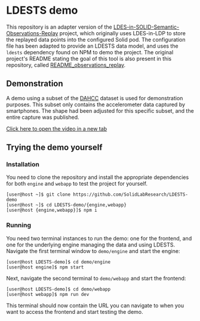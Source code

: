 # LDESTS demo
This repository is an adapter version of the [LDES-in-SOLID-Semantic-Observations-Replay](https://github.com/SolidLabResearch/LDES-in-SOLID-Semantic-Observations-Replay) project, which originally uses LDES-in-LDP to store the replayed data points into the configured Solid pod. The configuration file has been adapted to provide an LDESTS data model, and uses the `ldests` dependency found on NPM to demo the project. The original project's README stating the goal of this tool is also present in this repository, called [README_observations_replay](README_observations_replay.md). 
## Demonstration
A demo using a subset of the [DAHCC](https://dahcc.idlab.ugent.be/dataset.html) dataset is used for demonstration purposes. This subset only contains the accelerometer data captured by smartphones. The shape had been adjusted for this specific subset, and the entire capture was published.

[Click here to open the video in a new tab](https://github-production-user-asset-6210df.s3.amazonaws.com/57372186/253955553-d8cf225e-a8fd-4e26-9fcf-493c97c45bb7.mp4)

## Trying the demo yourself
### Installation
You need to clone the repository and install the appropriate dependencies for both `engine` and `webapp` to test the project for yourself.
```
[user@host ~]$ git clone https://github.com/SolidLabResearch/LDESTS-demo
[user@host ~]$ cd LDESTS-demo/{engine,webapp}
[user@host {engine,webapp}]$ npm i
```
### Running
You need two terminal instances to run the demo: one for the frontend, and one for the underlying engine managing the data and using LDESTS. Navigate the first terminal window to `demo/engine` and start the engine:
```
[user@host LDESTS-demo]$ cd demo/engine
[user@host engine]$ npm start
```
Next, navigate the second terminal to `demo/webapp` and start the frontend:
```
[user@host LDESTS-demo]$ cd demo/webapp
[user@host webapp]$ npm run dev
```
This terminal should now contain the URL you can navigate to when you want to access the frontend and start testing the demo.
